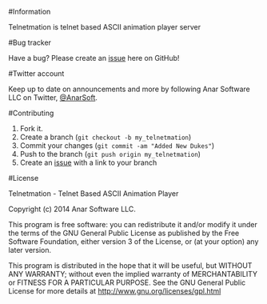 #Information

Telnetmation is telnet based ASCII animation player server

#Bug tracker

Have a bug? Please create an [issue][1] here on GitHub!

#Twitter account

Keep up to date on announcements and more by following Anar Software LLC on Twitter, [@AnarSoft][2].

#Contributing

1. Fork it.
2. Create a branch (`git checkout -b my_telnetmation`)
3. Commit your changes (`git commit -am "Added New Dukes"`)
4. Push to the branch (`git push origin my_telnetmation`)
5. Create an [issue][1] with a link to your branch

#License

Telnetmation - Telnet Based ASCII Animation Player

Copyright (c) 2014 Anar Software LLC.

This program is free software: you can redistribute it and/or modify it under the terms of the GNU General Public License as published by the Free Software Foundation, either version 3 of the License, or (at your option) any later version.

This program is distributed in the hope that it will be useful, but WITHOUT ANY WARRANTY; without even the implied warranty of MERCHANTABILITY or FITNESS FOR A PARTICULAR PURPOSE. See the GNU General Public License for more details at http://www.gnu.org/licenses/gpl.html

[1]: https://github.com/anars/telnetmation/issues
[2]: http://twitter.com/AnarSoft
[3]: https://github.com/anars/telnetmation/tree/master/release
